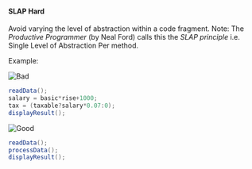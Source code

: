 <link rel="stylesheet" href="{{baseUrl}}/css/textbook.css">

<div class="website-content">

<div id="title">

#### SLAP Hard

</div>

<div id="body">

Avoid varying the level of <trigger trigger="click" for="modal:slap-abstraction">abstraction</trigger> within a code fragment.
Note: The _Productive Programmer_ (by Neal Ford) calls this the _SLAP principle_ i.e. Single Level of Abstraction Per method.

<tip-box>

Example:

![][Bad]
```java
readData();
salary = basic*rise+1000;
tax = (taxable?salary*0.07:0);
displayResult();
```

![][Good]
```java
readData();
processData();
displayResult();
```

</tip-box>

<modal title="" id="modal:slap-abstraction">
  <include src="../../../designFundamentals/abstraction/what/full.md"/>
</modal>

[Bad]: {{baseUrl}}/images/Bad.png "Bad"
[Good]: {{baseUrl}}/images/Good.png "Good"

</div>

</div>
